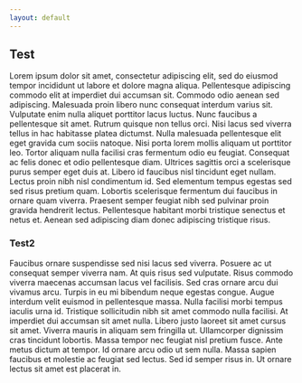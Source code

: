 ```yaml
---
layout: default
---
```

## Test

Lorem ipsum dolor sit amet, consectetur adipiscing elit, sed do eiusmod tempor incididunt ut labore et dolore magna aliqua. Pellentesque adipiscing commodo elit at imperdiet dui accumsan sit. Commodo odio aenean sed adipiscing. Malesuada proin libero nunc consequat interdum varius sit. Vulputate enim nulla aliquet porttitor lacus luctus. Nunc faucibus a pellentesque sit amet. Rutrum quisque non tellus orci. Nisi lacus sed viverra tellus in hac habitasse platea dictumst. Nulla malesuada pellentesque elit eget gravida cum sociis natoque. Nisi porta lorem mollis aliquam ut porttitor leo. Tortor aliquam nulla facilisi cras fermentum odio eu feugiat. Consequat ac felis donec et odio pellentesque diam. Ultrices sagittis orci a scelerisque purus semper eget duis at. Libero id faucibus nisl tincidunt eget nullam. Lectus proin nibh nisl condimentum id. Sed elementum tempus egestas sed sed risus pretium quam. Lobortis scelerisque fermentum dui faucibus in ornare quam viverra. Praesent semper feugiat nibh sed pulvinar proin gravida hendrerit lectus. Pellentesque habitant morbi tristique senectus et netus et. Aenean sed adipiscing diam donec adipiscing tristique risus.

### Test2

Faucibus ornare suspendisse sed nisi lacus sed viverra. Posuere ac ut consequat semper viverra nam. At quis risus sed vulputate. Risus commodo viverra maecenas accumsan lacus vel facilisis. Sed cras ornare arcu dui vivamus arcu. Turpis in eu mi bibendum neque egestas congue. Augue interdum velit euismod in pellentesque massa. Nulla facilisi morbi tempus iaculis urna id. Tristique sollicitudin nibh sit amet commodo nulla facilisi. At imperdiet dui accumsan sit amet nulla. Libero justo laoreet sit amet cursus sit amet. Viverra mauris in aliquam sem fringilla ut. Ullamcorper dignissim cras tincidunt lobortis. Massa tempor nec feugiat nisl pretium fusce. Ante metus dictum at tempor. Id ornare arcu odio ut sem nulla. Massa sapien faucibus et molestie ac feugiat sed lectus. Sed id semper risus in. Ut ornare lectus sit amet est placerat in.
